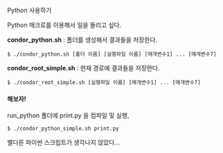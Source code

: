 
Python 사용하기

Python 매크로를 이용해서 일을 돌리고 싶다.

**condor_python.sh**  : 폴더를 생성해서 결과들을 저장한다.

	$ ./condor_python.sh [폴더 이름] [실행파일 이름] [매개변수1] ... [매개변수7]

**condor_root_simple.sh** : 현재 경로에 결과들을 저장한다.

	$ ./condor_root_simple.sh [실행파일 이름] [매개변수1] ... [매개변수7]

#### 해보자!
run_python 폴더에 print.py 을 컴파일 및 실행,

	$ ./condor_python_simple.sh print.py

별다른 파이썬 스크립트가 생각나지 않았다...

